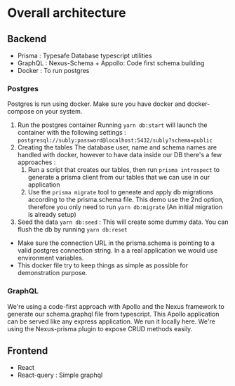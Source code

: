 # Overall architecture

## Backend

- Prisma : Typesafe Database typescript utilities
- GraphQL : Nexus-Schema + Appollo: Code first schema building
- Docker : To run postgres

### Postgres

Postgres is run using docker. Make sure you have docker and docker-compose on your system.

1. Run the postgres container
   Running `yarn db:start` will launch the container with the following settings : `postgresql://subly:password@localhost:5432/subly?schema=public`
2. Creating the tables
   The database user, name and schema names are handled with docker, however to have data inside our DB there's a few approaches :
   1. Run a script that creates our tables, then run `prisma introspect` to generate a prisma client from our tables that we can use in our application
   2. Use the `prisma migrate` tool to geneate and apply db migrations according to the prisma.schema file.
      This demo use the 2nd option, therefore you only need to run `yarn db:migrate` (An initial migration is already setup)
3. Seed the data `yarn db:seed` : This will create some dummy data. You can flush the db by running `yarn db:reset`

- Make sure the connection URL in the prisma.schema is pointing to a valid postgres connection string. In a a real application we would use environment variables.
- This docker file try to keep things as simple as possible for demonstration purpose.

### GraphQL

We're using a code-first approach with Apollo and the Nexus framework to generate our schema.graphql file from typescript.
This Apollo application can be served like any express application. We run it locally here.
We're using the Nexus-prisma plugin to expose CRUD methods easily.

## Frontend

- React
- React-query : Simple graphql
